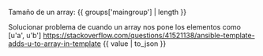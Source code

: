 Tamaño de un array:
{{ groups['maingroup'] | length }}


Solucionar problema de cuando un array nos pone los elementos como
[u'a', u'b']
https://stackoverflow.com/questions/41521138/ansible-template-adds-u-to-array-in-template
{{ value | to_json }}
